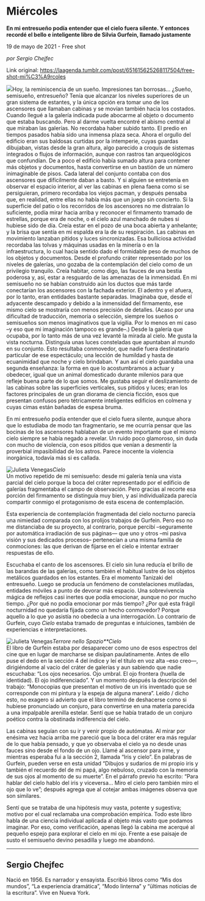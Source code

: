 # Miércoles

**En mi entresueño podía entender que el cielo fuera silente. Y entonces recordé el bello e inteligente libro de Silvia Gurfein, llamado justamente**

19 de mayo de 2021 - Free shot

_por Sergio Chejfec_

Link original: https://laagenda.tumblr.com/post/651615625268117504/free-shot-mi%C3%A9rcoles

![](https://64.media.tumblr.com/e7174a5a8127263f2a4bcea77b7a3766/7ff2cfdd71586431-52/s500x750/188f3a935820826e6a865866dfbfa43c3a1726be.jpg)Hoy, la reminiscencia de un sueño. Impresiones
tan borrosas… ¿Sueño, semisueño, entresueño? Tenía que alcanzar los niveles
superiores de un gran sistema de estantes, y la única opción era tomar uno de
los ascensores que llamaban cabinas y se movían también hacia los costados.
Cuando llegué a la galería indicada pude abocarme al objeto o documento que estaba
buscando. Pero al darme vuelta encontré el abismo central al que miraban las
galerías. No recordaba haber subido tanto. El predio en tiempos pasados había
sido una inmensa plaza seca. Ahora el orgullo del edificio eran sus baldosas
curtidas por la intemperie, cuyas guardas dibujaban, vistas desde la gran
altura, algo parecido a croquis de sistemas integrados o flujos de información,
aunque con rastros tan arqueológicos que confundían. De a poco el edificio
había sumado altura para contener más objetos y documentos, hasta convertirse
en un bastión de un número inimaginable de pisos. Cada lateral del conjunto
contaba con dos ascensores que difícilmente daban a basto. Y si alguien se
entretenía en observar el espacio interior, al ver las cabinas en plena faena
como si se persiguieran, primero recordaba los viejos pacman, y después pensaba
que, en realidad, entre ellas no había más que un juego sin concierto. Si la
superficie del patio o los recorridos de los ascensores no me distraían lo
suficiente, podía mirar hacia arriba y reconocer el firmamento tramado de
estrellas, porque era de noche, o el cielo azul manchado de nubes si hubiese sido
de día. Creía estar en el pozo de una boca abierta y anhelante; y la brisa que sentía
en mi espalda era la de su respiración. Las cabinas en movimiento lanzaban pitidos
y luces sincronizadas. Esa bulliciosa actividad recordaba las tolvas y máquinas
usadas en la minería o en la infraestructura, lo cual hacía sentido dado el
formidable peso de muchos de los objetos y documentos. Desde el profundo cráter
representado por los niveles de galerías, uno gozaba de la contemplación del
cielo como de un privilegio tranquilo. Creía habitar, como digo, las fauces de
una bestia poderosa y, así, estar a resguardo de las amenazas de la inmensidad.
En mi semisueño no se habían construido aún los ductos que más tarde
conectarían los ascensores con la fachada exterior. El adentro y el afuera, por
lo tanto, eran entidades bastante separadas. Imaginaba que, desde el adyacente descampado
y debido a la inmensidad del firmamento, ese mismo cielo se mostraría con menos
precisión de detalles. (Acaso por una dificultad de traducción, memoria o
selección, siempre los sueños o semisueños son menos imaginativos que la
vigilia. Por lo menos en mi caso –y eso que mi imaginación tampoco es
grande–.) Desde la galería que ocupaba, por lo tanto más de una vez levanté la
mirada al cielo. Me gusta la vista nocturna. Distinguía unas luces consteladas
que apuntaban al mundo en su conjunto. Esto resultaba conmovedor, que nadie
fuera destinatario particular de ese espectáculo; una lección de humildad y
hasta de ecuanimidad que noche y cielo brindaban. Y aun así el cielo guardaba una
segunda enseñanza: la forma en que lo acostumbramos a actuar y obedecer, igual
que un animal domesticado durante milenios para que refleje buena parte de lo
que somos. Me gustaba seguir el deslizamiento de las cabinas sobre las
superficies verticales, sus pitidos y luces; eran los factores principales de un
gran diorama de ciencia ficción, esos que presentan confusos pero tétricamente
inteligentes edificios en colmena y cuyas cimas están bañadas de espesa bruma.  


En mi entresueño podía entender que el cielo fuera
silente, aunque ahora que lo estudiaba de modo tan fragmentario, se me ocurría pensar
que las bocinas de los ascensores hablaban de un evento importante que el mismo
cielo siempre se había negado a revelar. Un ruido poco glamoroso, sin duda con mucho
de violencia, con esos pitidos que venían a desmentir la proverbial impasibilidad
de los astros. Parece inocente la violencia inorgánica, todavía más si es
callada. 

![Julieta Venegas](https://64.media.tumblr.com/8eb67add1b5cd9ec2dd3e1b53bba2b43/7ff2cfdd71586431-95/s250x400/e9b259c9fa7d0278b7efea2ee8802d365c9e23f2.jpg)*Cielo*  
Un motivo repetido de mi semisueño: desde mi
galería tenía una vista parcial del cielo porque la boca del cráter
representado por el edificio de galerías fragmentaba el campo de observación.
Pero gracias al recorte esa porción del firmamento se distinguía muy bien, y
así individualizada parecía compartir conmigo el protagonismo de esta escena de
contemplación. 

Esta experiencia de contemplación fragmentada del
cielo nocturno parecía una nimiedad comparada con los prolijos trabajos de
Gurfein. Pero eso no me distanciaba de su proyecto, al contrario, porque
percibí –seguramente por automática irradiación de sus páginas— que uno y otros
–mi pasiva visión y sus dedicados procesos– pertenecían a una misma familia
de conmociones: las que derivan de fijarse en el cielo e intentar extraer
respuestas de ello. 

Escuchaba el canto de los ascensores. El cielo
sin luna reducía el brillo de las barandas de las galerías, como también el habitual
lustre de los objetos metálicos guardados en los estantes. Era el momento
Tanizaki del entresueño. Luego se producía un fenómeno de constelaciones
mutiladas, entidades móviles a punto de devorar más espacio. Una sobrevivencia mágica
de reflejos casi inertes que podía emocionar, aunque no por mucho tiempo. ¿Por
qué no podía emocionar por más tiempo? ¿Por qué esta frágil nocturnidad no
quedaría fijada como un hecho conmovedor? Porque aquello a lo que yo asistía no
obedecía a una interrogación. Lo contrario de Gurfein, cuyo *Cielo* estaba
tramado de preguntas e intuiciones, también de experiencias e interpretaciones.

![Julieta Venegas](https://64.media.tumblr.com/41b6b40cce2979616fd96d2e3e341a68/7ff2cfdd71586431-e3/s250x400/070853493ea944a6184b50095a43ce5a60761765.jpg)*Terrore
nello Spazio**Cielo*  
El libro de Gurfein estaba por desaparecer como
uno de esos espectros del cine que en lugar de marcharse se disipan paulatinamente.
Antes de ello puse el dedo en la sección 4 del índice y leí el título en voz
alta –eso creo—, dirigiéndome al vacío del cráter de galerías y aun sabiendo
que nadie escuchaba: “Los ojos necesarios. Ojo umbral. El ojo frontera (huella
de identidad). El ojo indiferenciado”. Y un momento después la descripción del
trabajo: “Monocopias que presentan el motivo de un iris inventado que se
corresponde con mi pintura y la espeja de alguna manera”. Leído / dicho esto,
no exagero si advierto que el libro terminó de deshacerse como si hubiese pronunciado
un conjuro, para convertirse en una materia parecida a una impalpable arenilla
estelar. Sentí que se había tratado de un conjuro poético contra la obstinada
indiferencia del cielo.

Las cabinas seguían con su ir y venir propio de
autómatas. Al mirar por enésima vez hacia arriba me pareció que la boca del
cráter era más regular de lo que había pensado, y que yo observaba el cielo ya
no desde unas fauces sino desde el fondo de un ojo. Llamé al ascensor para irme,
y mientras esperaba fui a la sección 2, llamada “Iris y cielo”. En palabras de
Gurfein, pueden verse en esta unidad “Dibujos y sudarios de mi propio iris y
también el recuerdo del de mi papá, algo nebuloso, cruzado con la memoria de
sus ojos al momento de su muerte”. En el párrafo previo ha escrito: “Para
hablar del cielo hablo del iris y viceversa… Miro el cielo pero también miro el
ojo que lo ve”; después agrega que al cotejar ambas imágenes observa que son
similares.

Sentí que se trataba de una hipótesis muy vasta,
potente y sugestiva; motivo por el cual reclamaba una comprobación empírica.
Todo este libro habla de una ciencia individual aplicada al objeto más vasto
que podamos imaginar. Por eso, como verificación, apenas llegó la cabina me
acerqué al pequeño espejo para explorar el cielo en mi ojo. Frente a ese
paisaje de susto el semisueño devino pesadilla y luego me abandonó.



---

 Sergio Chejfec
---------------

 Nació en 1956. Es narrador y ensayista. Escribió libros como “Mis dos mundos”, “La experiencia dramática”, “Modo linterna” y “ültimas noticias de la escritura”. Vive en Nueva York.

